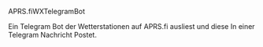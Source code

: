 APRS.fiWXTelegramBot

Ein Telegram Bot der Wetterstationen auf APRS.fi ausliest und diese In einer Telegram Nachricht Postet. 
